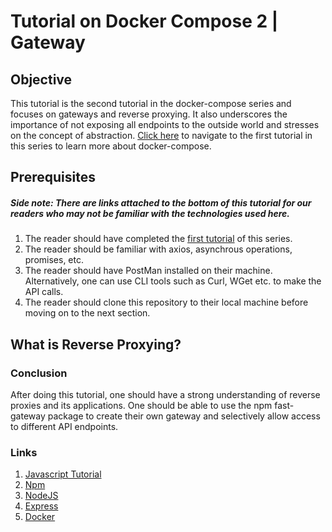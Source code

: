 # Tutorial on Docker Compose 2 | Gateway

## Objective
This tutorial is the second tutorial in the docker-compose series and focuses on gateways and reverse proxying. It also underscores the importance of not exposing all endpoints to the outside world and stresses on the concept of abstraction. [Click here](https://github.com/scalable-web-systems/docker-compose-node) to navigate to the first tutorial in this series to learn more about docker-compose.

## Prerequisites
##### Side note: There are links attached to the bottom of this tutorial for our readers who may not be familiar with the technologies used here.
1. The reader should have completed the [first tutorial](https://github.com/scalable-web-systems/docker-compose-node) of this series. 
2. The reader should be familiar with axios, asynchrous operations, promises, etc.
3. The reader should have PostMan installed on their machine. Alternatively, one can use CLI tools such as Curl, WGet etc. to make the API calls.
4. The reader should clone this repository to their local machine before moving on to the next section.

## What is Reverse Proxying?


### Conclusion
After doing this tutorial, one should have a strong understanding of reverse proxies and its applications. One should be able to use the npm fast-gateway package to create their own gateway and selectively allow access to different API endpoints.

### Links
1. [Javascript Tutorial](https://www.w3schools.com/js/)
2. [Npm](https://www.npmjs.com/)
3. [NodeJS](https://nodejs.org/en/docs/)
4. [Express](https://expressjs.com/en/starter/hello-world.html)
5. [Docker](https://docs.docker.com/get-started/)


